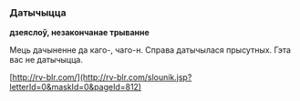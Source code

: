 ### Датычыцца
**дзеяслоў, незакончанае трыванне**

Мець дачыненне да каго-, чаго-н. Справа датычылася прысутных. Гэта вас не датычыцца.

<a rel="author">[http://rv-blr.com/](http://rv-blr.com/slounik.jsp?letterId=0&maskId=0&pageId=812)</a>

